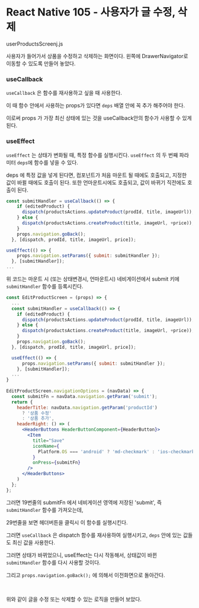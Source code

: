 # React Native 105 - 사용자가 글 수정, 삭제





userProductsScreenj.js

사용자가 들어가서 상품을 수정하고 삭제하는 화면이다. 왼쪽에 DrawerNavigator로 이동할 수 있도록 만들어 놓았다.







### useCallback

`useCallback` 은 함수를 재사용하고 싶을 때 사용한다.

이 때 함수 안에서 사용하는 props가 있다면 `deps` 배열 안에 꼭 추가 해주어야 한다.

이로써 props 가 가장 최신 상태에 있는 것을 useCallback안의 함수가 사용할 수 있게 된다.



### useEffect

`useEffect` 는 상태가 변화될 때, 특정 함수를 실행시킨다. `useEffect` 의 두 번째 파라미터 `deps`에 함수를 넣을 수 있다.

deps 에 특정 값을 넣게 된다면, 컴포넌트가 처음 마운트 될 때에도 호출되고, 지정한 값이 바뀔 때에도 호출이 된다. 또한 언마운트시에도 호출되고, 값이 바뀌기 직전에도 호출이 된다.



```javascript
const submitHandler = useCallback(() => {
    if (editedProduct) {
      dispatch(productsActions.updateProduct(prodId, title, imageUrl));
    } else {
      dispatch(productsActions.createProduct(title, imageUrl, +price));
    }
    props.navigation.goBack();
  }, [dispatch, prodId, title, imageUrl, price]);

useEffect(() => {
    props.navigation.setParams({ submit: submitHandler });
  }, [submitHandler]);
...
```



위 코드는 마운트 시 (또는 상태변경시, 언마운트시) 네비게이션에서 submit 키에 `submitHandler` 함수를 등록시킨다.

```jsx
const EditProductScreen = (props) => {
  ...
  const submitHandler = useCallback(() => {
    if (editedProduct) {
      dispatch(productsActions.updateProduct(prodId, title, imageUrl));
    } else {
      dispatch(productsActions.createProduct(title, imageUrl, +price));
    }
    props.navigation.goBack();
  }, [dispatch, prodId, title, imageUrl, price]);

  useEffect(() => {
      props.navigation.setParams({ submit: submitHandler });
    }, [submitHandler]);
  ...
}  
  
EditProductScreen.navigationOptions = (navData) => {
  const submitFn = navData.navigation.getParam('submit');
  return {
    headerTitle: navData.navigation.getParam('productId')
      ? '상품 수정'
      : '상품 추가',
    headerRight: () => (
      <HeaderButtons HeaderButtonComponent={HeaderButton}>
        <Item
          title="Save"
          iconName={
            Platform.OS === 'android' ? 'md-checkmark' : 'ios-checkmark'
          }
          onPress={submitFn}
        />
      </HeaderButtons>
    )
  };
};
```



그러면 19번줄의 submitFn 에서 네비게이션 영역에 저장된 'submit', 즉  `submitHandler` 함수를 가져오는데,

29번줄을 보면 헤더버튼을 클릭시 이 함수를 실행시킨다.

그러면 `useCallback` 은 dispatch 함수를 재사용하여 실행시키고, `deps` 안에 있는 값들도 최신 값을 사용한다.

그러면 상태가 바뀌었으니, useEffect는 다시 작동해서, 상태값이 바뀐 `submitHandler` 함수를 다시 사용할 것이다.

그리고 `props.navigation.goBack();` 에 의해서 이전화면으로 돌아간다.





<br />

위와 같이 글을 수정 또는 삭제할 수 있는 로직을 만들어 보았다.









​		